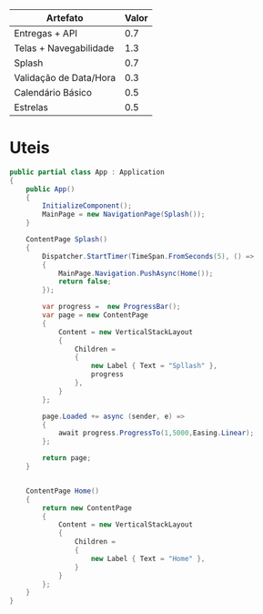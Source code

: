| Artefato                 | Valor |
|--------------------------|-------|
| Entregas + API           | 0.7   |
| Telas + Navegabilidade   | 1.3   |
| Splash                   | 0.7   |
| Validação de Data/Hora   | 0.3   |
| Calendário Básico        | 0.5   |
| Estrelas                 | 0.5   |

# Uteis

```cs
public partial class App : Application
{
    public App()
    {
        InitializeComponent();
        MainPage = new NavigationPage(Splash());
    }

    ContentPage Splash()
    {
        Dispatcher.StartTimer(TimeSpan.FromSeconds(5), () =>
        {
            MainPage.Navigation.PushAsync(Home());
            return false;
        });

        var progress =  new ProgressBar();
        var page = new ContentPage
        {
            Content = new VerticalStackLayout
            {
                Children =
                {
                    new Label { Text = "Spllash" },
                    progress
                },
            }
        };

        page.Loaded += async (sender, e) =>
        {
            await progress.ProgressTo(1,5000,Easing.Linear);
        };

        return page;
    }


    ContentPage Home()
    {
        return new ContentPage
        {
            Content = new VerticalStackLayout
            {
                Children =
                {
                    new Label { Text = "Home" },
                }
            }
        };
    }
}
```